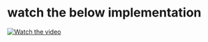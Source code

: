 

# watch the below implementation

[![Watch the video](https://img.youtube.com/vi/cmzVfNPccp0/maxresdefault.jpg)](https://youtu.be/cmzVfNPccp0)
